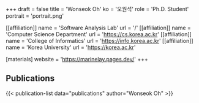 +++
draft = false
title = 'Wonseok Oh'
ko = '오원석'
role = 'Ph.D. Student'
portrait = 'portrait.png'

[[affiliation]]
name = 'Software Analysis Lab'
url = '/'
[[affiliation]]
name = 'Computer Science Department'
url = 'https://cs.korea.ac.kr'
[[affiliation]]
name = 'College of Informatics'
url = 'https://info.korea.ac.kr'
[[affiliation]]
name = 'Korea University'
url = 'https://korea.ac.kr'

[materials]
website = 'https://marinelay.pages.dev/'
+++

## Publications

{{< publication-list data="publications" author="Wonseok Oh" >}}
